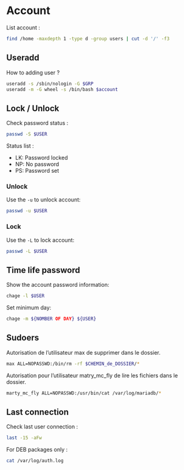 # Account

List account :

```bash
find /home -maxdepth 1 -type d -group users | cut -d '/' -f3
```

## Useradd

How to adding user ?

```bash
useradd -s /sbin/nologin -G $GRP
useradd -m -G wheel -s /bin/bash $account
```

## Lock / Unlock

Check password status :

```bash
passwd -S $USER
```

Status list :

* LK: Password locked
* NP: No password
* PS: Password set

### Unlock

Use the `-u` to unlock account:

```bash
passwd -u $USER
```

### Lock

Use the `-L` to lock account:

```bash
passwd -L $USER
```

## Time life password

Show the account password information:

```bash
chage -l $USER
```

Set minimum day:

```bash
chage -m ${NOMBER OF DAY} ${USER}
```

## Sudoers

Autorisation de l’utilisateur max de supprimer dans le dossier.

```bash
max ALL=NOPASSWD:/bin/rm -rf $CHEMIN_de_DOSSIER/*
```

Autorisation pour l’utilisateur matry_mc_fly de lire les fichiers dans le dossier.

```bash
marty_mc_fly ALL=NOPASSWD:/usr/bin/cat /var/log/mariadb/*
```

## Last connection

Check last user connection :

```bash
last -15 -aFw
```

For DEB packages only :

```bash
cat /var/log/auth.log
```
